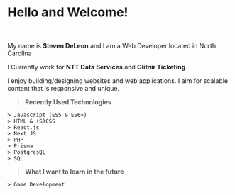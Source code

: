 Hello and Welcome!
===================
<br>
<p>
My name is <strong>Steven DeLeon</strong> and I am a Web Developer located in North Carolina
</p>

<p>
  I Currently work for <strong>NTT Data Services</strong> and <strong>Glitnir Ticketing</strong>.
</p>
<p>
I enjoy building/designing websites and web applications. I aim for scalable content that is responsive and unique.<br>
</p>

> **Recently Used Technologies**
> 
```
> Javascript (ES5 & ES6+)
> HTML & (S)CSS
> React.js
> Next.JS
> PHP
> Prisma
> PostgresQL
> SQL
```

> **What I want to learn in the future**
```
> Game Development
```

